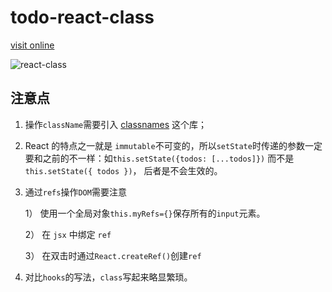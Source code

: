 # todo-react-class

[visit online](https://todo-class.surge.sh/)

![react-class](/images/react-class.png)

## 注意点

1. 操作`className`需要引入 [classnames](https://github.com/JedWatson/classnames#readme) 这个库；
2. React 的特点之一就是 `immutable`不可变的，所以`setState`时传递的参数一定要和之前的不一样：如`this.setState({todos: [...todos]})` 而不是 `this.setState({ todos })`， 后者是不会生效的。
3. 通过`refs`操作`DOM`需要注意

   1） 使用一个全局对象`this.myRefs={}`保存所有的`input`元素。

   2） 在 `jsx` 中绑定 `ref`

   3） 在双击时通过`React.createRef()`创建`ref`

4. 对比`hooks`的写法，`class`写起来略显繁琐。
